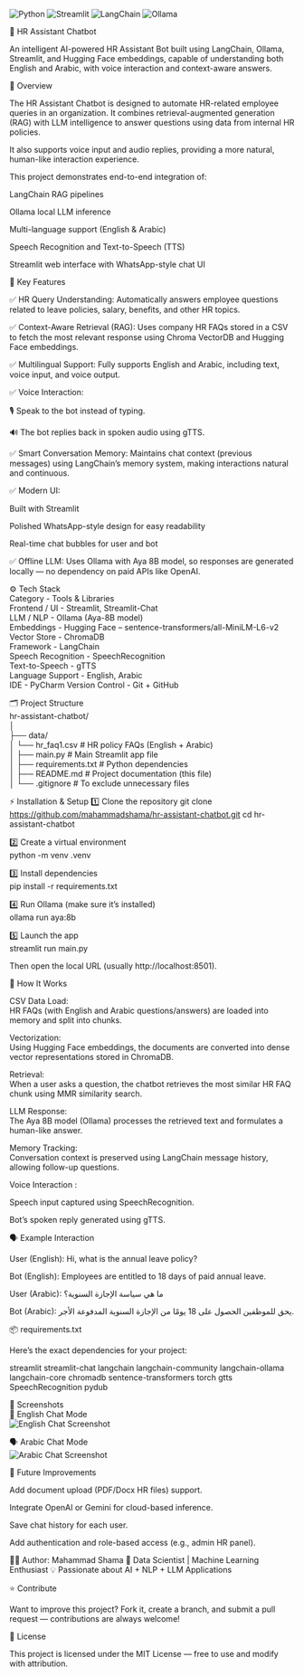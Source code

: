 ![Python](https://img.shields.io/badge/Python-3.10%2B-blue)
![Streamlit](https://img.shields.io/badge/Streamlit-App-red)
![LangChain](https://img.shields.io/badge/LangChain-RAG-green)
![Ollama](https://img.shields.io/badge/LLM-Aya8B-yellow)



💼 HR Assistant Chatbot

An intelligent AI-powered HR Assistant Bot built using LangChain, Ollama, Streamlit, and Hugging Face embeddings, capable of understanding both English and Arabic, with voice interaction and context-aware answers.

🌟 Overview

The HR Assistant Chatbot is designed to automate HR-related employee queries in an organization. It combines retrieval-augmented generation (RAG) with LLM intelligence to answer questions using data from internal HR policies.

It also supports voice input and audio replies, providing a more natural, human-like interaction experience.

This project demonstrates end-to-end integration of:

LangChain RAG pipelines

Ollama local LLM inference

Multi-language support (English & Arabic)

Speech Recognition and Text-to-Speech (TTS)

Streamlit web interface with WhatsApp-style chat UI

🧠 Key Features

✅ HR Query Understanding:
Automatically answers employee questions related to leave policies, salary, benefits, and other HR topics.

✅ Context-Aware Retrieval (RAG):
Uses company HR FAQs stored in a CSV to fetch the most relevant response using Chroma VectorDB and Hugging Face embeddings.

✅ Multilingual Support:
Fully supports English and Arabic, including text, voice input, and voice output.

✅ Voice Interaction:

🎙 Speak to the bot instead of typing.

🔊 The bot replies back in spoken audio using gTTS.

✅ Smart Conversation Memory:
Maintains chat context (previous messages) using LangChain’s memory system, making interactions natural and continuous.

✅ Modern UI:

Built with Streamlit

Polished WhatsApp-style design for easy readability

Real-time chat bubbles for user and bot

✅ Offline LLM:
Uses Ollama with Aya 8B model, so responses are generated locally — no dependency on paid APIs like OpenAI.

⚙️ Tech Stack                    
Category	            -        Tools & Libraries                 
Frontend / UI	        -       Streamlit, Streamlit-Chat               
LLM / NLP	            -       Ollama (Aya-8B model)                
Embeddings	          -        Hugging Face – sentence-transformers/all-MiniLM-L6-v2                
Vector Store	        -        ChromaDB                  
Framework	            -        LangChain          
Speech Recognition	  -        SpeechRecognition                     
Text-to-Speech	      -        gTTS                  
Language Support	    -        English, Arabic               
IDE	                  -        PyCharm
Version Control	      -        Git + GitHub

🗂️ Project Structure                   
hr-assistant-chatbot/                         
│                    
├── data/                                      
│   └── hr_faq1.csv                # HR policy FAQs (English + Arabic)                    
│
├── main.py                        # Main Streamlit app file                  
│
├── requirements.txt               # Python dependencies                          
│
├── README.md                      # Project documentation (this file)                  
│
└── .gitignore                     # To exclude unnecessary files              

⚡ Installation & Setup
1️⃣ Clone the repository
git clone https://github.com/mahammadshama/hr-assistant-chatbot.git
cd hr-assistant-chatbot             

2️⃣ Create a virtual environment        
python -m venv .venv                

3️⃣ Install dependencies             
pip install -r requirements.txt            

4️⃣ Run Ollama (make sure it’s installed)      
ollama run aya:8b          

5️⃣ Launch the app             
streamlit run main.py         


Then open the local URL (usually http://localhost:8501).             

🧩 How It Works        

CSV Data Load:  
HR FAQs (with English and Arabic questions/answers) are loaded into memory and split into chunks.                 

Vectorization:           
Using Hugging Face embeddings, the documents are converted into dense vector representations stored in ChromaDB.         

Retrieval:             
When a user asks a question, the chatbot retrieves the most similar HR FAQ chunk using MMR similarity search.        

LLM Response:              
The Aya 8B model (Ollama) processes the retrieved text and formulates a human-like answer.            

Memory Tracking:             
Conversation context is preserved using LangChain message history, allowing follow-up questions.          

Voice Interaction :         

Speech input captured using SpeechRecognition.

Bot’s spoken reply generated using gTTS.

🗣 Example Interaction

User (English):   Hi, what is the annual leave policy?

Bot (English):    Employees are entitled to 18 days of paid annual leave.

User (Arabic):     ما هي سياسة الإجازة السنوية؟  

Bot (Arabic):      يحق للموظفين الحصول على 18 يومًا من الإجازة السنوية المدفوعة الأجر.

📦 requirements.txt

Here’s the exact dependencies for your project:

streamlit
streamlit-chat
langchain
langchain-community
langchain-ollama
langchain-core
chromadb
sentence-transformers
torch
gtts
SpeechRecognition
pydub


📸 Screenshots             
💬 English Chat Mode                
![English Chat Screenshot](https://github.com/mahammadshama/hr-assistant-chatbot/blob/main/english_example.jpg)

🗣 Arabic Chat Mode  
![Arabic Chat Screenshot](https://github.com/mahammadshama/hr-assistant-chatbot/blob/main/arabic_example.jpg)         


🚀 Future Improvements           

Add document upload (PDF/Docx HR files) support.

Integrate OpenAI or Gemini for cloud-based inference.

Save chat history for each user.

Add authentication and role-based access (e.g., admin HR panel).

👩‍💻 Author:
Mahammad Shama
📍 Data Scientist | Machine Learning Enthusiast
💡 Passionate about AI + NLP + LLM Applications

⭐ Contribute

Want to improve this project? Fork it, create a branch, and submit a pull request — contributions are always welcome!

📄 License

This project is licensed under the MIT License — free to use and modify with attribution.

